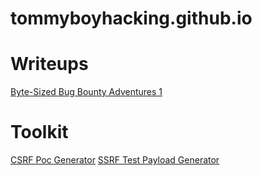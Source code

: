 # tommyboyhacking.github.io

# Writeups

[Byte-Sized Bug Bounty Adventures 1](https://tommyboyhacking.github.io/Byte-sized%20BB%20Adventures-1/Byte-Sized-BB-Adventures-1.html)


# Toolkit

[CSRF Poc Generator](https://tommyboyhacking.github.io/CSRF-PoC-Gen/CSRF-Generator.html)
[SSRF Test Payload Generator](https://tommyboyhacking.github.io/SSRF-Test-Gen/ssrf-test-gen.html)
